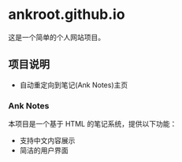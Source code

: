 # ankroot.github.io

这是一个简单的个人网站项目。

## 项目说明

- 自动重定向到笔记(Ank Notes)主页

### Ank Notes

本项目是一个基于 HTML 的笔记系统，提供以下功能：

- 支持中文内容展示
- 简洁的用户界面
